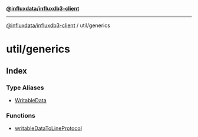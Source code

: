 [**@influxdata/influxdb3-client**](../../index.md)

***

[@influxdata/influxdb3-client](../../modules.md) / util/generics

# util/generics

## Index

### Type Aliases

- [WritableData](type-aliases/WritableData.md)

### Functions

- [writableDataToLineProtocol](functions/writableDataToLineProtocol.md)
